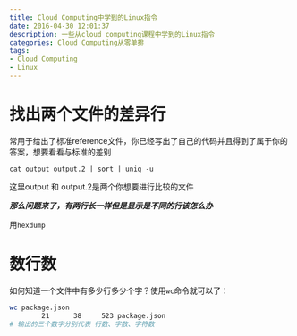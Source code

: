 ```yaml
---
title: Cloud Computing中学到的Linux指令
date: 2016-04-30 12:01:37
description: 一些从cloud computing课程中学到的Linux指令
categories: Cloud Computing从零单排
tags:
- Cloud Computing
- Linux
---
```


# 找出两个文件的差异行

常用于给出了标准reference文件，你已经写出了自己的代码并且得到了属于你的答案，想要看看与标准的差别

	cat output output.2 | sort | uniq -u
	
这里output 和 output.2是两个你想要进行比较的文件

***那么问题来了，有两行长一样但是显示是不同的行该怎么办***

用`hexdump`

# 数行数

如何知道一个文件中有多少行多少个字？使用`wc`命令就可以了：

```bash
wc package.json
		21      38     523 package.json
# 输出的三个数字分别代表 行数、字数、字符数
```


